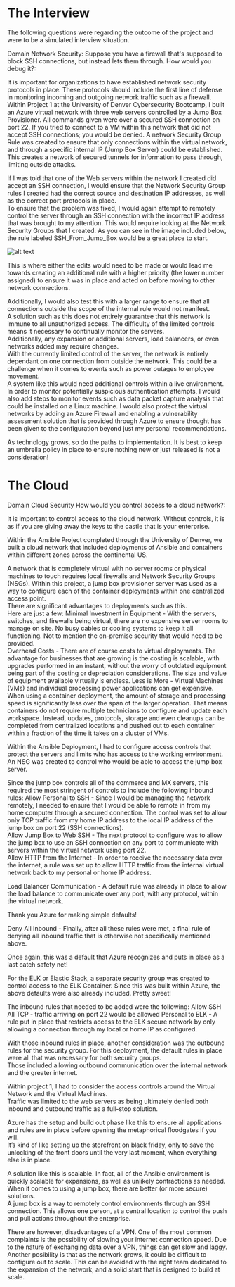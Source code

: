 # The Interview
The following questions were regarding the outcome of the project and were to be a simulated interview
situation.  

Domain Network Security: 
Suppose you have a firewall that's supposed to block SSH connections, but instead lets them through. 
How would you debug it?:

It is important for organizations to have established network security protocols in place.  These protocols
should include the first line of defense in monitoring incoming and outgoing network traffic such as a firewall.  
Within Project 1 at the University of Denver Cybersecurity Bootcamp, I built an Azure virtual network 
with three web servers controlled by a Jump Box Provisioner.  All commands given were over a secured 
SSH connection on port 22.  If you tried to connect to a VM within this network that did not accept SSH 
connections; you would be denied.  A network Security Group Rule was created to ensure that only connections
within the virtual network, and through a specific internal IP (Jump Box Server) could be established.  
This creates a network of secured tunnels for information to pass through, limiting outside attacks.

If I was told that one of the Web servers within the network I created did accept an SSH connection, 
I would ensure that the Network Security Group rules I created had the correct source and destination 
IP addresses, as well as the correct port protocols in place.  
To ensure that the problem was fixed, I would again attempt to remotely control the server through an SSH
connection with the incorrect IP address that was brought to my attention.  This would require looking at
the Network Security Groups that I created.  As you can see in the image included below, the rule labeled 
SSH_From_Jump_Box would be a great place to start. 

![alt text](https://github.com/sshsjames/Project-1/blob/main/NSG_Example.png) 

This is where either the edits would need to be made or would lead me towards creating an additional
rule with a higher priority (the lower number assigned) to ensure it was in place and acted on 
before moving to other network connections.   

Additionally, I would also test this with a larger range to ensure that all connections outside the scope
of the internal rule would not manifest.   
A solution such as this does not entirely guarantee that this network is immune to all unauthorized access.
The difficulty of the limited controls means it necessary to continually monitor the servers.  
Additionally, any expansion or additional servers, load balancers, or even networks added may require changes.  
With the currently limited control of the server, the network is entirely dependant on one connection from 
outside the network.  This could be a challenge when it comes to events such as power outages to employee movement.  
A system like this would need additional controls within a live environment.  In order to monitor 
potentially suspicious authentication attempts, I would also add steps to monitor events such as data packet
capture analysis that could be installed on a Linux machine.  I would also protect the virtual networks by
adding an Azure Firewall and enabling a vulnerability assessment solution that is provided through Azure
to ensure thought has been given to the configuration beyond just my personal recommendations.  

As technology grows, so do the paths to implementation. It is best to keep an umbrella policy in place to ensure
nothing new or just released is not a consideration!


# The Cloud

Domain Cloud Security
How would you control access to a cloud network?:

It is important to control access to the cloud network.  Without controls, it is as if you are giving
away the keys to the castle that is your enterprise.

Within the Ansible Project completed through the University of Denver, we built a cloud network that
included deployments of Ansible and containers within different zones across the continental US.  

A network that is completely virtual with no server rooms or physical machines to touch requires local
firewalls and Network Security Groups (NSGs).  WIthin this project,  a jump box provisioner server was
used as a way to configure each of the container deployments within one centralized access point.  
There are significant advantages to deployments such as this.  
Here are just a few:
Minimal Investment in Equipment - With the servers, switches, and firewalls being virtual, there are 
no expensive server rooms to manage on site.  No busy cables or cooling systems to keep it all functioning.
Not to mention the on-premise security that would need to be provided.  
Overhead Costs - There are of course costs to virtual deployments.  The advantage for businesses that
are growing is the costing is scalable, with upgrades performed in an instant, without the worry of
outdated equipment being part of the costing or depreciation considerations.  The size and value of
equipment available virtually is endless.
Less is More - Virtual Machines (VMs) and individual processing power applications can get expensive.  
When using a container deployment, the amount of storage and processing speed is significantly less
over the span of the larger operation.  That means containers do not require multiple technicians to
configure and update each workspace.  Instead, updates, protocols, storage and even cleanups can be 
completed from centralized locations and pushed out to each container within a fraction of the time it
takes on a cluster of VMs.  

Within the Ansible Deployment, I had to configure access controls that protect the servers and limits
who has access to the working environment.  An NSG was created to control who would be able to access
the jump box server.  

Since the jump box controls all of the commerce and MX servers, this required the most stringent of 
controls to include the following inbound rules:
Allow Personal to SSH - Since I would be managing the network remotely, I needed to ensure that I would be
able to remote in from my home computer through a secured connection.  The control was set to allow only
TCP traffic from my home IP address to the local IP address of the jump box on port 22 (SSH connections).  
Allow Jump Box to Web SSH - The next protocol to configure was to allow the jump box to use an SSH connection
on any port to communicate with servers within the virtual network using port 22.  
Allow HTTP from the Internet - In order to receive the necessary data over the internet, a rule was set up
to allow HTTP traffic from the internal virtual network back to my personal or home IP address.

Load Balancer Communication - A default rule was already in place to allow the load balance to communicate 
over any port, with any protocol, within the virtual network.  

Thank you Azure for making simple defaults!

Deny All Inbound - Finally, after all these rules were met, a final rule of denying all inbound traffic that
is otherwise not specifically mentioned above.  

Once again, this was a default that Azure recognizes and puts in place as a last catch safety net!

For the ELK or Elastic Stack, a separate security group was created to control access to the ELK Container.
Since this was built within Azure, the above defaults were also already included.  Pretty sweet!   

The inbound rules that needed to be added were the following:
Allow SSH All TCP - traffic arriving on port 22 would be allowed
Personal to ELK - A rule put in place that restricts access to the ELK secure network by only allowing
a connection through my local or home IP as configured.

With those inbound rules in place, another consideration was the outbound rules for the security group.
For this deployment, the default rules in place were all that was necessary for both security groups.  
Those included allowing outbound communication over the internal network and the greater internet.  

Within project 1, I had to consider the access controls around the Virtual Network and the Virtual Machines.    
Traffic was limited to the web servers as being ultimately denied both inbound and outbound traffic as a 
full-stop solution.  

Azure has the setup and build out phase like this to ensure all applications and rules are in place before
opening the metaphorical floodgates if you will.  
It’s kind of like setting up the storefront on black friday, only to save the unlocking of the front doors
until the very last moment, when everything else is in place.  

A solution like this is scalable.  In fact, all of the Ansible environment is quickly scalable
for expansions, as well as unlikely contractions as needed.  When it comes to using a jump box, there are better
(or more secure) solutions.  
A jump box is a way to remotely control environments through an SSH connection.  This allows one person, 
at a central location to control the push and pull actions throughout the enterprise.  

There are however, disadvantages of a VPN.  One of the most common complaints is the possibility of slowing
your internet connection speed.  Due to the nature of exchanging data over a VPN, things can get slow and
laggy.  Another posibility is that as the network grows, it could be difficult to configure out to scale.
This can be avoided with the right team dedicated to the expansion of the network, and a solid start 
that is designed to build at scale.  



